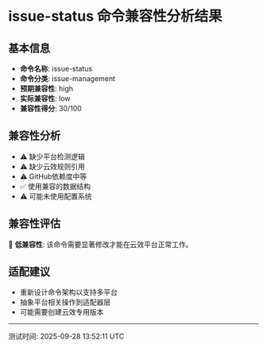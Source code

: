 # issue-status 命令兼容性分析结果

## 基本信息

- **命令名称**: issue-status
- **命令分类**: issue-management
- **预期兼容性**: high
- **实际兼容性**: low
- **兼容性得分**: 30/100

## 兼容性分析

- ⚠️ 缺少平台检测逻辑
- ⚠️ 缺少云效规则引用
- ⚠️ GitHub依赖度中等
- ✅ 使用兼容的数据结构
- ⚠️ 可能未使用配置系统

## 兼容性评估

🔴 **低兼容性**: 该命令需要显著修改才能在云效平台正常工作。

## 适配建议

- 重新设计命令架构以支持多平台
- 抽象平台相关操作到适配器层
- 可能需要创建云效专用版本

---
测试时间: 2025-09-28 13:52:11 UTC
